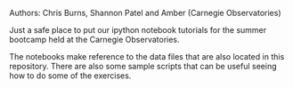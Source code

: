 Authors: Chris Burns, Shannon Patel and Amber (Carnegie Observatories)

Just a safe place to put our ipython notebook tutorials for the summer bootcamp held at the Carnegie Observatories.

The notebooks make reference to the data files that are also located in this repository. There are also some sample scripts that can be useful seeing how to do some of the exercises.
